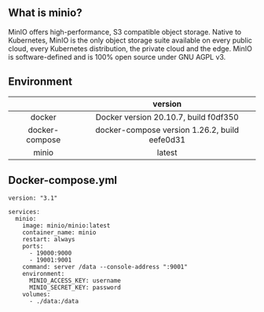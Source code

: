 ## What is minio?

MinIO offers high-performance, S3 compatible object storage.
Native to Kubernetes, MinIO is the only object storage suite available on
every public cloud, every Kubernetes distribution, the private cloud and the
edge. MinIO is software-defined and is 100% open source under GNU AGPL v3.

## Environment

|                |                    version                    |
| :------------: | :-------------------------------------------: |
|     docker     |     Docker version 20.10.7, build f0df350     |
| docker-compose | docker-compose version 1.26.2, build eefe0d31 |
|     minio      |                    latest                     |

## Docker-compose.yml

```
version: "3.1"

services:
  minio:
    image: minio/minio:latest
    container_name: minio
    restart: always
    ports:
      - 19000:9000
      - 19001:9001
    command: server /data --console-address ":9001"
    environment:
      MINIO_ACCESS_KEY: username
      MINIO_SECRET_KEY: password
    volumes:
      - ./data:/data

```
